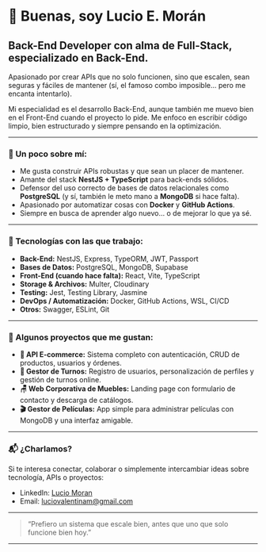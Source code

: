 # 👋 Buenas, soy Lucio E. Morán

## Back-End Developer con alma de Full-Stack, especializado en Back-End.

Apasionado por crear APIs que no solo funcionen, sino que escalen, sean seguras y fáciles de mantener (sí, el famoso combo imposible... pero me encanta intentarlo).

Mi especialidad es el desarrollo Back-End, aunque también me muevo bien en el Front-End cuando el proyecto lo pide. Me enfoco en escribir código limpio, bien estructurado y siempre pensando en la optimización.

---

### 🚀 Un poco sobre mí:
- Me gusta construir APIs robustas y que sean un placer de mantener.
- Amante del stack **NestJS + TypeScript** para back-ends sólidos.
- Defensor del uso correcto de bases de datos relacionales como **PostgreSQL** (y sí, también le meto mano a **MongoDB** si hace falta).
- Apasionado por automatizar cosas con **Docker** y **GitHub Actions**.
- Siempre en busca de aprender algo nuevo… o de mejorar lo que ya sé.

---

### 🔧 Tecnologías con las que trabajo:
- **Back-End:** NestJS, Express, TypeORM, JWT, Passport
- **Bases de Datos:** PostgreSQL, MongoDB, Supabase
- **Front-End (cuando hace falta):** React, Vite, TypeScript
- **Storage & Archivos:** Multer, Cloudinary
- **Testing:** Jest, Testing Library, Jasmine
- **DevOps / Automatización:** Docker, GitHub Actions, WSL, CI/CD
- **Otros:** Swagger, ESLint, Git

---

### 📂 Algunos proyectos que me gustan:
- **🛒 API E-commerce:** Sistema completo con autenticación, CRUD de productos, usuarios y órdenes.
- **📅 Gestor de Turnos:** Registro de usuarios, personalización de perfiles y gestión de turnos online.
- **🪑 Web Corporativa de Muebles:** Landing page con formulario de contacto y descarga de catálogos.
- **🎬 Gestor de Películas:** App simple para administrar películas con MongoDB y una interfaz amigable.

---

### 📬 ¿Charlamos?
Si te interesa conectar, colaborar o simplemente intercambiar ideas sobre tecnología, APIs o proyectos:

- LinkedIn: [Lucio Moran](www.linkedin.com/in/lucio-moran-9561ab24a)
- Email: luciovalentinam@gmail.com

---

> “Prefiero un sistema que escale bien, antes que uno que solo funcione bien hoy.”

---
